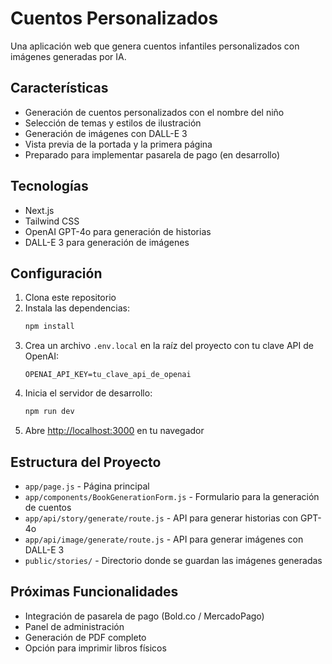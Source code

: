 # Cuentos Personalizados

Una aplicación web que genera cuentos infantiles personalizados con imágenes generadas por IA.

## Características

- Generación de cuentos personalizados con el nombre del niño
- Selección de temas y estilos de ilustración
- Generación de imágenes con DALL-E 3
- Vista previa de la portada y la primera página
- Preparado para implementar pasarela de pago (en desarrollo)

## Tecnologías

- Next.js
- Tailwind CSS
- OpenAI GPT-4o para generación de historias
- DALL-E 3 para generación de imágenes

## Configuración

1. Clona este repositorio
2. Instala las dependencias:
   ```bash
   npm install
   ```
3. Crea un archivo `.env.local` en la raíz del proyecto con tu clave API de OpenAI:
   ```
   OPENAI_API_KEY=tu_clave_api_de_openai
   ```
4. Inicia el servidor de desarrollo:
   ```bash
   npm run dev
   ```
5. Abre [http://localhost:3000](http://localhost:3000) en tu navegador

## Estructura del Proyecto

- `app/page.js` - Página principal
- `app/components/BookGenerationForm.js` - Formulario para la generación de cuentos
- `app/api/story/generate/route.js` - API para generar historias con GPT-4o
- `app/api/image/generate/route.js` - API para generar imágenes con DALL-E 3
- `public/stories/` - Directorio donde se guardan las imágenes generadas

## Próximas Funcionalidades

- Integración de pasarela de pago (Bold.co / MercadoPago)
- Panel de administración
- Generación de PDF completo
- Opción para imprimir libros físicos

